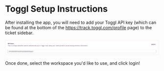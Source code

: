 # Toggl Setup Instructions

After installing the app, you will need to add your Toggl API key (which can be found at the bottom of the https://track.toggl.com/profile page) to the ticket sidebar.

[![](/docs/assets/setup/api_key.png)](/docs/assets/setup/api_key.png)

Once done, select the workspace you'd like to use, and click login!
